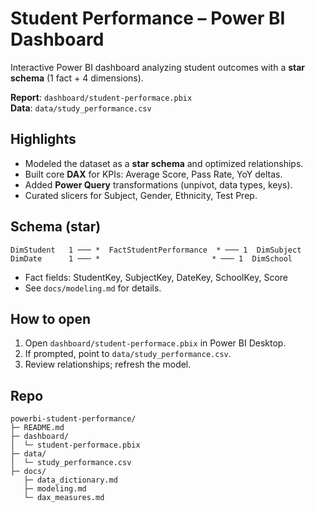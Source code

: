# Student Performance – Power BI Dashboard

Interactive Power BI dashboard analyzing student outcomes with a **star schema** (1 fact + 4 dimensions).

**Report**: `dashboard/student-performace.pbix`  
**Data**: `data/study_performance.csv`

## Highlights
- Modeled the dataset as a **star schema** and optimized relationships.
- Built core **DAX** for KPIs: Average Score, Pass Rate, YoY deltas.
- Added **Power Query** transformations (unpivot, data types, keys).
- Curated slicers for Subject, Gender, Ethnicity, Test Prep.

## Schema (star)
```
DimStudent   1 ─── *  FactStudentPerformance  * ─── 1  DimSubject
DimDate      1 ─── *                         * ─── 1  DimSchool
```
- Fact fields: StudentKey, SubjectKey, DateKey, SchoolKey, Score
- See `docs/modeling.md` for details.

## How to open
1. Open `dashboard/student-performace.pbix` in Power BI Desktop.
2. If prompted, point to `data/study_performance.csv`.
3. Review relationships; refresh the model.

## Repo
```
powerbi-student-performance/
├─ README.md
├─ dashboard/
│  └─ student-performace.pbix
├─ data/
│  └─ study_performance.csv
├─ docs/
   ├─ data_dictionary.md
   ├─ modeling.md
   └─ dax_measures.md

```
